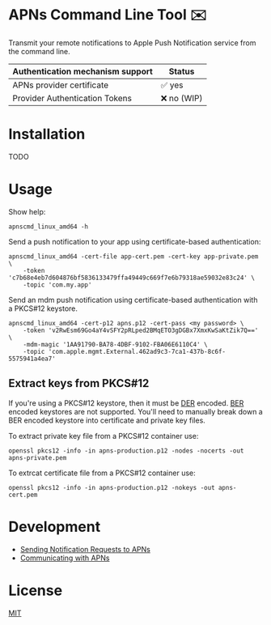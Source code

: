 APNs Command Line Tool :envelope:
===================================================

Transmit your remote notifications to Apple Push Notification service from the command line.

Authentication mechanism support | Status
---------------------------------|--------
 APNs provider certificate       | :white_check_mark: yes
 Provider Authentication Tokens  | :x: no (WIP)

# Installation

TODO

# Usage

Show help:

    apnscmd_linux_amd64 -h

Send a push notification to your app using certificate-based authentication:

    apnscmd_linux_amd64 -cert-file app-cert.pem -cert-key app-private.pem \
        -token 'c7b68e4eb7d604876bf5836133479ffa49449c669f7e6b79318ae59032e83c24' \
        -topic 'com.my.app'

Send an mdm push notification using certificate-based authentication with a PKCS#12 keystore.

    apnscmd_linux_amd64 -cert-p12 apns.p12 -cert-pass <my password> \
        -token 'v2RwEsm69Go4aY4vSFY2pRLped2BMqETO3gDGBx7XmxKwSaKtZik7Q==' \
        -mdm-magic '1AA91790-BA78-4DBF-9102-FBA06E6110C4' \
        -topic 'com.apple.mgmt.External.462ad9c3-7ca1-437b-8c6f-5575941a4ea7' 

## Extract keys from PKCS#12

If you're using a PKCS#12 keystore, then it must be [DER](https://en.wikipedia.org/wiki/X.690#DER_encoding) encoded. [BER](https://en.wikipedia.org/wiki/X.690#BER_encoding) encoded keystores are not supported. You'll need to manually break down a BER encoded keystore into certificate and private key files.

To extract private key file from a PKCS#12 container use:

    openssl pkcs12 -info -in apns-production.p12 -nodes -nocerts -out apns-private.pem

To extrcat certificate file from a PKCS#12 container use:

    openssl pkcs12 -info -in apns-production.p12 -nokeys -out apns-cert.pem

# Development

  - [Sending Notification Requests to APNs](https://developer.apple.com/documentation/usernotifications/setting_up_a_remote_notification_server/sending_notification_requests_to_apns/)
  - [Communicating with APNs](https://developer.apple.com/library/archive/documentation/NetworkingInternet/Conceptual/RemoteNotificationsPG/CommunicatingwithAPNs.html)

# License

[MIT](LICENSE)